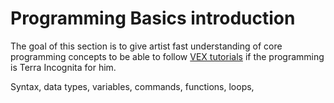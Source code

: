# Programming Basics introduction
The goal of this section is to give artist fast understanding of core programming concepts to be able to follow [VEX tutorials](VEX-Quick-start) if the programming is Terra Incognita for him.

Syntax, data types, variables, commands, functions, loops,  